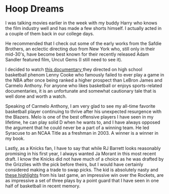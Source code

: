 # Hoop Dreams

I was talking movies earlier in the week with my buddy Harry who knows the film industry well and has made a few shorts himself. I actually acted in a couple of them back in our college days.

He recommended that I check out some of the early works from the Safdie Brothers, an eclectic directing duo from New York who, still only in their mid-30's, have become best known for their recently released Adam Sandler featured film, Uncut Gems (I still need to see it).

I decided to watch [this documentary ](https://www.amazon.com/Lenny-Cooke/dp/B01GIZMWMY)they directed on high school basketball phenom Lenny Cooke who famously failed to ever play a game in the NBA after once being ranked a higher prospect than LeBron James and Carmelo Anthony. For anyone who likes basketball or enjoys sports-related documentaries, it is an unfortunate and somewhat cautionary tale that is well done and worth a watch.

Speaking of Carmelo Anthony, I am very glad to see my all-time favorite basketball player continuing to thrive after his unexpected resurgence with the Blazers. Melo is one of the best offensive players I have seen in my lifetime, he can play solid D when he wants to, and I have always opposed the argument that he could never be a part of a winning team. He led Syracuse to an NCAA Title as a freshman in 2003. A winner is a winner in my book.

Lastly, as a Knicks fan, I have to say that while RJ Barrett looks reasonably promising in his first year, I always wanted Ja Morant in this most recent draft. I know the Knicks did not have much of a choice as he was drafted by the Grizzlies with the pick before theirs, but I would have certainly considered making a trade to swap picks. The kid is absolutely nasty and [these highlights](https://www.espn.com/video/clip/_/id/28486375) from his last game, an impressive win over the Rockets, are as impressive a set of three plays by a point guard that I have seen in one half of basketball in recent memory.
